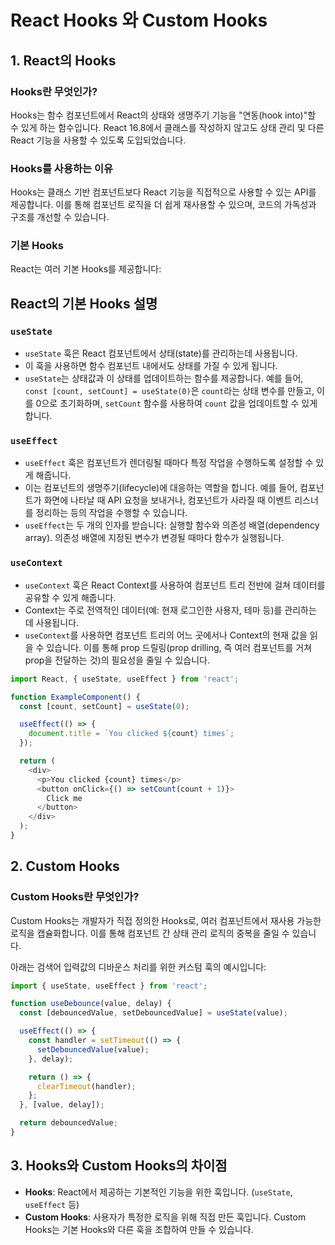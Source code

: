 # React Hooks 와 Custom Hooks

## 1. React의 Hooks

### Hooks란 무엇인가?
Hooks는 함수 컴포넌트에서 React의 상태와 생명주기 기능을 "연동(hook into)"할 수 있게 하는 함수입니다. React 16.8에서 클래스를 작성하지 않고도 상태 관리 및 다른 React 기능을 사용할 수 있도록 도입되었습니다.

### Hooks를 사용하는 이유
Hooks는 클래스 기반 컴포넌트보다 React 기능을 직접적으로 사용할 수 있는 API를 제공합니다. 이를 통해 컴포넌트 로직을 더 쉽게 재사용할 수 있으며, 코드의 가독성과 구조를 개선할 수 있습니다.

### 기본 Hooks
React는 여러 기본 Hooks를 제공합니다:
## React의 기본 Hooks 설명

### `useState`
- `useState` 훅은 React 컴포넌트에서 상태(state)를 관리하는데 사용됩니다.
- 이 훅을 사용하면 함수 컴포넌트 내에서도 상태를 가질 수 있게 됩니다.
- `useState`는 상태값과 이 상태를 업데이트하는 함수를 제공합니다. 예를 들어, `const [count, setCount] = useState(0)`은 `count`라는 상태 변수를 만들고, 이를 0으로 초기화하며, `setCount` 함수를 사용하여 `count` 값을 업데이트할 수 있게 합니다.

### `useEffect`
- `useEffect` 훅은 컴포넌트가 렌더링될 때마다 특정 작업을 수행하도록 설정할 수 있게 해줍니다.
- 이는 컴포넌트의 생명주기(lifecycle)에 대응하는 역할을 합니다. 예를 들어, 컴포넌트가 화면에 나타날 때 API 요청을 보내거나, 컴포넌트가 사라질 때 이벤트 리스너를 정리하는 등의 작업을 수행할 수 있습니다.
- `useEffect`는 두 개의 인자를 받습니다: 실행할 함수와 의존성 배열(dependency array). 의존성 배열에 지정된 변수가 변경될 때마다 함수가 실행됩니다.

### `useContext`
- `useContext` 훅은 React Context를 사용하여 컴포넌트 트리 전반에 걸쳐 데이터를 공유할 수 있게 해줍니다.
- Context는 주로 전역적인 데이터(예: 현재 로그인한 사용자, 테마 등)를 관리하는 데 사용됩니다.
- `useContext`를 사용하면 컴포넌트 트리의 어느 곳에서나 Context의 현재 값을 읽을 수 있습니다. 이를 통해 prop 드릴링(prop drilling, 즉 여러 컴포넌트를 거쳐 prop을 전달하는 것)의 필요성을 줄일 수 있습니다.

```javascript
import React, { useState, useEffect } from 'react';

function ExampleComponent() {
  const [count, setCount] = useState(0);

  useEffect(() => {
    document.title = `You clicked ${count} times`;
  });

  return (
    <div>
      <p>You clicked {count} times</p>
      <button onClick={() => setCount(count + 1)}>
        Click me
      </button>
    </div>
  );
}
```

## 2. Custom Hooks

### Custom Hooks란 무엇인가?
Custom Hooks는 개발자가 직접 정의한 Hooks로, 여러 컴포넌트에서 재사용 가능한 로직을 캡슐화합니다. 이를 통해 컴포넌트 간 상태 관리 로직의 중복을 줄일 수 있습니다.

아래는 검색어 입력값의 디바운스 처리를 위한 커스텀 훅의 예시입니다:
```javascript
import { useState, useEffect } from 'react';

function useDebounce(value, delay) {
  const [debouncedValue, setDebouncedValue] = useState(value);

  useEffect(() => {
    const handler = setTimeout(() => {
      setDebouncedValue(value);
    }, delay);

    return () => {
      clearTimeout(handler);
    };
  }, [value, delay]);

  return debouncedValue;
}
```

## 3. Hooks와 Custom Hooks의 차이점
- **Hooks**: React에서 제공하는 기본적인 기능을 위한 훅입니다. (`useState`, `useEffect` 등)
- **Custom Hooks**: 사용자가 특정한 로직을 위해 직접 만든 훅입니다. Custom Hooks는 기본 Hooks와 다른 훅을 조합하여 만들 수 있습니다.

